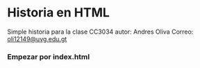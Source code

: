# Historia en HTML
Simple historia para la clase CC3034
autor: Andres Oliva 
Correo: oli12149@uvg.edu.gt

### Empezar por index.html
